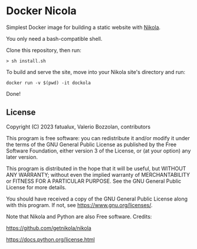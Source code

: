 # Docker Nicola

Simplest Docker image for building a static website with [Nikola](https://github.com/getnikola/nikola).

You only need a bash-compatible shell.

Clone this repository, then run:

```
> sh install.sh
```

To build and serve the site, move into your Nikola site's directory and run:

```
docker run -v $(pwd) -it dockola
```

Done!

## License

Copyright (C) 2023 fatualux, Valerio Bozzolan, contributors

This program is free software: you can redistribute it and/or modify
it under the terms of the GNU General Public License as published by
the Free Software Foundation, either version 3 of the License, or
(at your option) any later version.

This program is distributed in the hope that it will be useful,
but WITHOUT ANY WARRANTY; without even the implied warranty of
MERCHANTABILITY or FITNESS FOR A PARTICULAR PURPOSE.  See the
GNU General Public License for more details.

You should have received a copy of the GNU General Public License
along with this program.  If not, see <https://www.gnu.org/licenses/>.

Note that Nikola and Python are also Free software. Credits:

https://github.com/getnikola/nikola

https://docs.python.org/license.html

